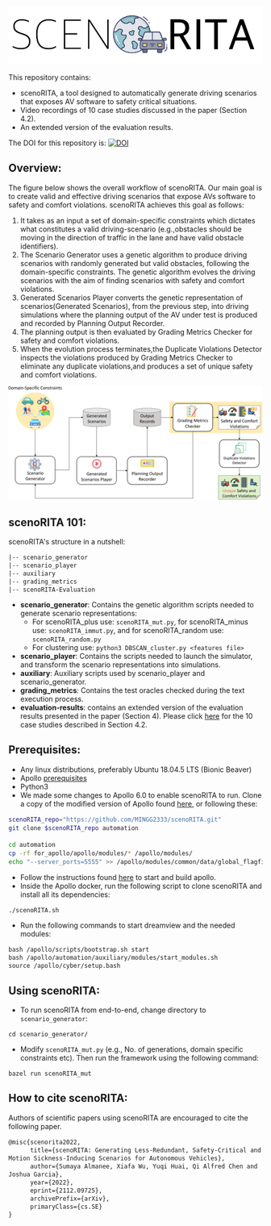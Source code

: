 ![Figure 1](/images/logo.png) 

This repository contains:
* scenoRITA, a tool designed to automatically generate driving scenarios that exposes AV software to safety critical situations. 
* Video recordings of 10 case studies discussed in the paper (Section 4.2).
* An extended version of the evaluation results.

The DOI for this repository is: [![DOI](https://zenodo.org/badge/342417515.svg)](https://zenodo.org/badge/latestdoi/342417515)


## Overview: ##
The figure below shows the overall workflow of scenoRITA. Our main goal is to create valid and effective driving scenarios that expose AVs software to safety and comfort violations. scenoRITA achieves this goal as follows:
1. It takes as an input a set of domain-specific constraints which dictates what constitutes a valid driving-scenario (e.g.,obstacles should be moving in the direction of traffic in the lane and have valid obstacle identifiers).
2. The Scenario Generator uses a genetic algorithm to produce driving scenarios with randomly generated but valid obstacles, following the domain-specific constraints. The genetic algorithm evolves the driving scenarios with the aim of finding scenarios with safety and comfort violations.
3. Generated Scenarios Player converts the genetic representation of scenarios(Generated Scenarios), from the previous step, into driving simulations where the planning output of the AV under test is produced and recorded by Planning Output Recorder.
4. The planning output is then evaluated by Grading Metrics Checker for safety and comfort violations. 
5. When the evolution process terminates,the Duplicate Violations Detector inspects the violations produced by Grading Metrics Checker to eliminate any duplicate violations,and produces a set of unique safety and comfort violations.

![Figure 2](/images/approach.png) 

## scenoRITA 101: ## 
scenoRITA's structure in a nutshell:
```
|-- scenario_generator
|-- scenario_player
|-- auxiliary
|-- grading_metrics
|-- scenoRITA-Evaluation
```

* **scenario_generator**: Contains the genetic algorithm scripts needed to generate scenario representations:
  * For scenoRITA_plus use: `scenoRITA_mut.py`, for scenoRITA_minus use: `scenoRITA_immut.py`, and for scenoRITA_random use: `scenoRITA_random.py` 
  * For clustering use: `python3 DBSCAN_cluster.py <features file>`
* **scenario_player**: Contains the scripts needed to launch the simulator, and transform the scenario representations into simulations.
* **auxiliary**: Auxiliary scripts used by scenario_player and scenario_generator.
* **grading_metrics**: Contains the test oracles checked during the text execution process. 
* **evaluation-results**: contains an extended version of the evaluation results presented in the paper (Section 4). Please click [here](https://figshare.com/s/0c4e2b72b4915f9fd077) for the 10 case studies described in Section 4.2.

## Prerequisites: ##
* Any linux distributions, preferably Ubuntu 18.04.5 LTS (Bionic Beaver)
* Apollo [prerequisites](https://github.com/UCI-SORA-LAB/apollo#prerequisites)
* Python3
* We made some changes to Apollo 6.0 to enable scenoRITA to run. Clone a copy of the modified version of Apollo found [here](https://github.com/UCI-SORA-LAB/apollo), or following these:
```sh
scenoRITA_repo="https://github.com/MINGG2333/scenoRITA.git"
git clone $scenoRITA_repo automation

cd automation
cp -rf for_apollo/apollo/modules/* /apollo/modules/
echo "--server_ports=5555" >> /apollo/modules/common/data/global_flagfile.txt
```
* Follow the instructions found [here](https://github.com/UCI-SORA-LAB/apollo/tree/automation/docs/demo_guide) to start and build apollo.
* Inside the Apollo docker, run the following script to clone scenoRITA and install all its dependencies:
```
./scenoRITA.sh
```
* Run the following commands to start dreamview and the needed modules:
```
bash /apollo/scripts/bootstrap.sh start
bash /apollo/automation/auxiliary/modules/start_modules.sh
source /apollo/cyber/setup.bash
```

## Using scenoRITA: ##
* To run scenoRITA from end-to-end, change directory to `scenario_generator`:
``` 
cd scenario_generator/
```
* Modify `scenoRITA_mut.py` (e.g., No. of generations, domain specific constraints etc). Then run the framework using the following command:
``` 
bazel run scenoRITA_mut 
```

## How to cite scenoRITA: ##
Authors of scientific papers using scenoRITA are encouraged to cite the following paper.
```
@misc{scenorita2022,
      title={scenoRITA: Generating Less-Redundant, Safety-Critical and Motion Sickness-Inducing Scenarios for Autonomous Vehicles},
      author={Sumaya Almanee, Xiafa Wu, Yuqi Huai, Qi Alfred Chen and Joshua Garcia},
      year={2022},
      eprint={2112.09725},
      archivePrefix={arXiv},
      primaryClass={cs.SE}
}
```

